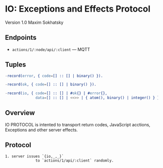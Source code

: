 IO: Exceptions and Effects Protocol
===================================

Version 1.0 Maxim Sokhatsky

Endpoints
--------

* `actions/1/:node/api/:client` — MQTT

Tuples
------

```erlang
-record(error, { code=[] :: [] | binary() }).
```

```erlang
-record(ok, { code=[] :: [] | binary() }).
```

```erlang
-record(io, { code=[] :: [] | #ok{} | #error{},
              data=[] :: [] | <<>> | { atom(), binary() | integer() } }).
```

Overview
--------

IO PROTOCOL is intented to transport return codes, JavaScript acctions, Exceptions and other server effects.

Protocol
--------

```
1. server issues `{io,_,_}`
              to `actions/1/api/:client` randomly.
```
